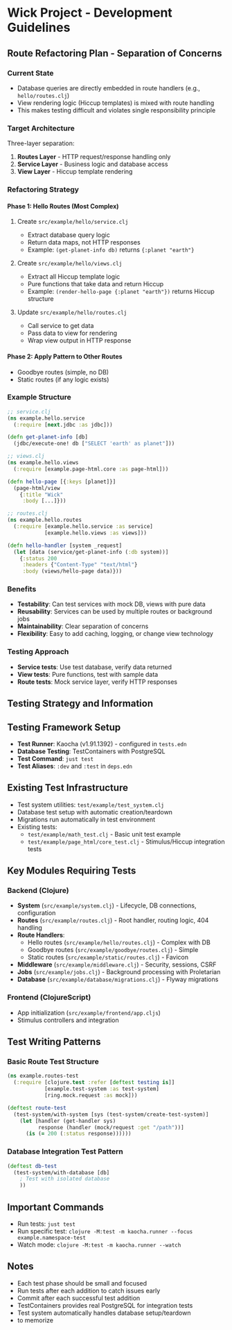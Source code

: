 # Wick Project - Development Guidelines

## Route Refactoring Plan - Separation of Concerns

### Current State
- Database queries are directly embedded in route handlers (e.g., `hello/routes.clj`)
- View rendering logic (Hiccup templates) is mixed with route handling
- This makes testing difficult and violates single responsibility principle

### Target Architecture
Three-layer separation:
1. **Routes Layer** - HTTP request/response handling only
2. **Service Layer** - Business logic and database access
3. **View Layer** - Hiccup template rendering

### Refactoring Strategy

#### Phase 1: Hello Routes (Most Complex)
1. Create `src/example/hello/service.clj`
   - Extract database query logic
   - Return data maps, not HTTP responses
   - Example: `(get-planet-info db)` returns `{:planet "earth"}`

2. Create `src/example/hello/views.clj`
   - Extract all Hiccup template logic
   - Pure functions that take data and return Hiccup
   - Example: `(render-hello-page {:planet "earth"})` returns Hiccup structure

3. Update `src/example/hello/routes.clj`
   - Call service to get data
   - Pass data to view for rendering
   - Wrap view output in HTTP response

#### Phase 2: Apply Pattern to Other Routes
- Goodbye routes (simple, no DB)
- Static routes (if any logic exists)

### Example Structure

```clojure
;; service.clj
(ns example.hello.service
  (:require [next.jdbc :as jdbc]))

(defn get-planet-info [db]
  (jdbc/execute-one! db ["SELECT 'earth' as planet"]))

;; views.clj
(ns example.hello.views
  (:require [example.page-html.core :as page-html]))

(defn hello-page [{:keys [planet]}]
  (page-html/view
    {:title "Wick"
     :body [...]}))

;; routes.clj
(ns example.hello.routes
  (:require [example.hello.service :as service]
            [example.hello.views :as views]))

(defn hello-handler [system _request]
  (let [data (service/get-planet-info (:db system))]
    {:status 200
     :headers {"Content-Type" "text/html"}
     :body (views/hello-page data)}))
```

### Benefits
- **Testability**: Can test services with mock DB, views with pure data
- **Reusability**: Services can be used by multiple routes or background jobs
- **Maintainability**: Clear separation of concerns
- **Flexibility**: Easy to add caching, logging, or change view technology

### Testing Approach
- **Service tests**: Use test database, verify data returned
- **View tests**: Pure functions, test with sample data
- **Route tests**: Mock service layer, verify HTTP responses

## Testing Strategy and Information

## Testing Framework Setup
- **Test Runner**: Kaocha (v1.91.1392) - configured in `tests.edn`
- **Database Testing**: TestContainers with PostgreSQL
- **Test Command**: `just test`
- **Test Aliases**: `:dev` and `:test` in `deps.edn`

## Existing Test Infrastructure
- Test system utilities: `test/example/test_system.clj`
- Database test setup with automatic creation/teardown
- Migrations run automatically in test environment
- Existing tests:
  - `test/example/math_test.clj` - Basic unit test example
  - `test/example/page_html/core_test.clj` - Stimulus/Hiccup integration tests

## Key Modules Requiring Tests

### Backend (Clojure)
- **System** (`src/example/system.clj`) - Lifecycle, DB connections, configuration
- **Routes** (`src/example/routes.clj`) - Root handler, routing logic, 404 handling
- **Route Handlers**:
  - Hello routes (`src/example/hello/routes.clj`) - Complex with DB
  - Goodbye routes (`src/example/goodbye/routes.clj`) - Simple
  - Static routes (`src/example/static/routes.clj`) - Favicon
- **Middleware** (`src/example/middleware.clj`) - Security, sessions, CSRF
- **Jobs** (`src/example/jobs.clj`) - Background processing with Proletarian
- **Database** (`src/example/database/migrations.clj`) - Flyway migrations

### Frontend (ClojureScript)
- App initialization (`src/example/frontend/app.cljs`)
- Stimulus controllers and integration

## Test Writing Patterns

### Basic Route Test Structure
```clojure
(ns example.routes-test
  (:require [clojure.test :refer [deftest testing is]]
            [example.test-system :as test-system]
            [ring.mock.request :as mock]))

(deftest route-test
  (test-system/with-system [sys (test-system/create-test-system)]
    (let [handler (get-handler sys)
          response (handler (mock/request :get "/path"))]
      (is (= 200 (:status response))))))
```

### Database Integration Test Pattern
```clojure
(deftest db-test
  (test-system/with-database [db]
    ; Test with isolated database
    ))
```

## Important Commands
- Run tests: `just test`
- Run specific test: `clojure -M:test -m kaocha.runner --focus example.namespace-test`
- Watch mode: `clojure -M:test -m kaocha.runner --watch`

## Notes
- Each test phase should be small and focused
- Run tests after each addition to catch issues early
- Commit after each successful test addition
- TestContainers provides real PostgreSQL for integration tests
- Test system automatically handles database setup/teardown
- to memorize